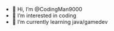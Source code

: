- 👋 Hi, I’m @CodingMan9000
- 👀 I’m interested in coding
- 🌱 I’m currently learning java/gamedev



<!---
CodingMan9000/CodingMan9000 is a ✨ special ✨ repository because its `README.md` (this file) appears on your GitHub profile.
You can click the Preview link to take a look at your changes.
--->
